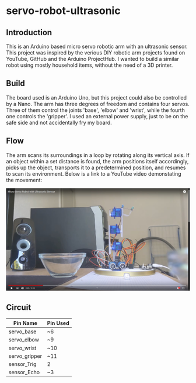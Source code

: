 # servo-robot-ultrasonic


## Introduction
This is an Arduino based micro servo robotic arm with an ultrasonic sensor. This project was inspired by the verious DIY robotic arm projects found on YouTube, GitHub and the Arduino ProjectHub. I wanted to build a similar robot using mostly household items, without the need of a 3D printer.


## Build
The board used is an Arduino Uno, but this project could also be controlled by a Nano. The arm has three degrees of freedom and contains four servos. Three of them control the joints 'base', 'elbow' and 'wrist', while the fourth one controls the 'gripper'. I used an external power supply, just to be on the safe side and not accidentally fry my board.


## Flow
The arm scans its surroundings in a loop by rotating along its vertical axis. If an object within a set distance is found, the arm positions itself accordingly, picks up the object, transports it to a predetermined position, and resumes to scan its environment. Below is a link to a YouTube video demonstating the movement:

[![Micro Servo Robot with Ultrasonic Sensor](\images\servo_robot_ultrasonic_2.jpg)](https://youtu.be/X36ca0j59DI "Micro Servo Robot with Ultrasonic Sensor")


## Circuit
Pin Name | Pin Used
------------ | -------------
servo_base | ~6
servo_elbow | ~9
servo_wrist | ~10
servo_gripper | ~11
sensor_Trig | 2
sensor_Echo | ~3
